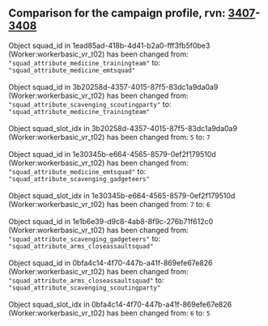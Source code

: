 ## Comparison for the campaign profile, rvn: [3407](https://github.com/PRO100KatYT/FortniteProfileRevisions/tree/main/profiles/campaign/3407%20campaign.json)-[3408](https://github.com/PRO100KatYT/FortniteProfileRevisions/tree/main/profiles/campaign/3408%20campaign.json)

Object squad_id in 1ead85ad-418b-4d41-b2a0-fff3fb5f0be3 (Worker:workerbasic_vr_t02) has been changed from: `"squad_attribute_medicine_trainingteam"` to: `"squad_attribute_medicine_emtsquad"`
<br><br>
Object squad_id in 3b20258d-4357-4015-87f5-83dc1a9da0a9 (Worker:workerbasic_vr_t02) has been changed from: `"squad_attribute_scavenging_scoutingparty"` to: `"squad_attribute_medicine_trainingteam"`
<br><br>
Object squad_slot_idx in 3b20258d-4357-4015-87f5-83dc1a9da0a9 (Worker:workerbasic_vr_t02) has been changed from: `5` to: `7`
<br><br>
Object squad_id in 1e30345b-e664-4565-8579-0ef2f179510d (Worker:workerbasic_vr_t02) has been changed from: `"squad_attribute_medicine_emtsquad"` to: `"squad_attribute_scavenging_gadgeteers"`
<br><br>
Object squad_slot_idx in 1e30345b-e664-4565-8579-0ef2f179510d (Worker:workerbasic_vr_t02) has been changed from: `7` to: `6`
<br><br>
Object squad_id in 1e1b6e39-d9c8-4ab8-8f9c-276b71f612c0 (Worker:workerbasic_vr_t02) has been changed from: `"squad_attribute_scavenging_gadgeteers"` to: `"squad_attribute_arms_closeassaultsquad"`
<br><br>
Object squad_id in 0bfa4c14-4f70-447b-a41f-869efe67e826 (Worker:workerbasic_vr_t02) has been changed from: `"squad_attribute_arms_closeassaultsquad"` to: `"squad_attribute_scavenging_scoutingparty"`
<br><br>
Object squad_slot_idx in 0bfa4c14-4f70-447b-a41f-869efe67e826 (Worker:workerbasic_vr_t02) has been changed from: `6` to: `5`
<br><br>
